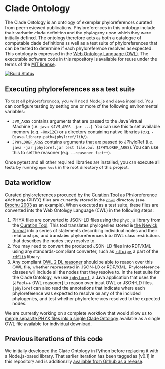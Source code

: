 # Clade Ontology

The Clade Ontology is an ontology of exemplar phyloreferences curated from peer-reviewed publications. Phyloreferences in this ontology include their verbatim clade definition and the phylogeny upon which they were initially defined. The ontology therefore acts as both a catalogue of computable clade definitions as well as a test suite of phyloreferences that can be tested to determine if each phyloreference resolves as expected. This ontology is expressed in the [Web Ontology Language (OWL)]. The executable software code in this repository is available for reuse under the terms of the [MIT license].

[![Build Status](https://travis-ci.org/phyloref/clade-ontology.svg?branch=master)](https://travis-ci.org/phyloref/clade-ontology)

## Executing phyloreferences as a test suite

To test all phyloreferences, you will need [Node.js] and [Java] installed. You can configure testing by setting one or more of the following environmental variables:

 * `JVM_ARGS` contains arguments that are passed to the Java Virtual Machine (i.e. `java $JVM_ARGS -jar ...`). You can use this to set available memory (e.g. `-Xmx12G`) or a directory containing native libraries (e.g. `-Djava.library.path=jphyloref/lib/`).
 * `JPHYLOREF_ARGS` contains arguments that are passed to JPhyloRef (i.e. `java -jar jphyloref.jar test file.owl $JPHYLOREF_ARGS`). You can use this to set the reasoner (e.g. `--reasoner fact++`).

Once pytest and all other required libraries are installed, you can execute all tests by running `npm test` in the root directory of this project.

## Data workflow

Curated phyloreferences produced by the [Curation Tool] as Phyloreference eXchange (PHYX) files are currently stored in the [`phyx`] directory (see [Brochu 2003] as an example). When executed as a test suite, these files are converted into the Web Ontology Language (OWL) in the following steps:

1. PHYX files are converted to JSON-LD files using the `phyx.js` library from the [Curation Tool]. This tool translates phylogenies stored in [the Newick format] into a series of statements describing individual nodes and their relationships, and translates phyloreferences into OWL class restrictions that describes the nodes they resolve to.
2. You may need to convert the produced JSON-LD files into RDF/XML using any standards-compliant converter, such as [`rdfpipe`], a part of the [`rdflib`] library.
3. Any compliant [OWL 2 DL reasoner] should be able to reason over this OWL file, whether represented in JSON-LD or RDF/XML. Phyloreference classes will include all the nodes that they resolve to. In the test suite for the Clade Ontology, we use [`jphyloref`], a Java application that uses the [JFact++ OWL reasoner] to reason over input OWL or JSON-LD files. `jphyloref` can also read the annotations that indicate where each phyloreference was expected to resolve on any of the included phylogenies, and test whether phyloreferences resolved to the expected nodes.

We are currently working on a complete workflow that would allow us to [merge separate PHYX files into a single Clade Ontology] available as a single OWL file available for individual download.

## Previous iterations of this code

We initially developed the Clade Ontology in Python before replacing it with a Node.js-based library. That earlier iteration has been tagged as [v0.1] in this repository and is additionally [available from Github as a release].

[Web Ontology Language (OWL)]: https://en.wikipedia.org/wiki/Web_Ontology_Language
[MIT license]: ./LICENSE
[Node.js]: http://nodejs.org/
[Java]: https://java.com/
[Curation Tool]: https://github.com/phyloref/curation-tool
[`phyx`]: ./phyx/
[Brochu 2003]: ./phyx/from_papers/Brochu%202003/paper.json
[the Newick format]: https://en.wikipedia.org/wiki/Newick_format
[`rdfpipe`]: http://rdflib.readthedocs.io/en/stable/apidocs/rdflib.tools.html#module-rdflib.tools.rdfpipe
[`rdflib`]: http://rdflib.readthedocs.io/
[OWL 2 DL reasoner]: https://www.w3.org/TR/2012/REC-owl2-direct-semantics-20121211/
[`jphyloref`]: https://github.com/phyloref/jphyloref
[JFact++ 1.2.4 OWL reasoner]: http://jfact.sourceforge.net/
[merge separate PHYX files into a single Clade Ontology]: https://github.com/phyloref/clade-ontology/projects/3
[v1.0]: https://github.com/phyloref/clade-ontology/tree/v0.1
[available from Github as a release]: https://github.com/phyloref/clade-ontology/releases/tag/v0.1
